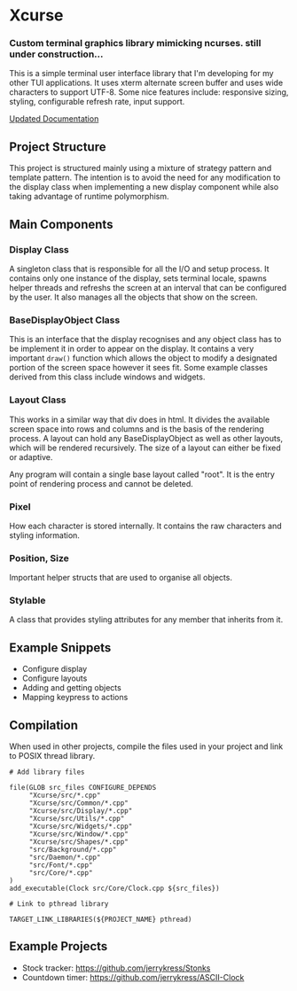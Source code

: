 # Xcurse

### Custom terminal graphics library mimicking ncurses. still under construction...

This is a simple terminal user interface library that I'm developing for my other TUI applications. It uses xterm alternate screen buffer and uses wide characters to support UTF-8. Some nice features include: responsive sizing, styling, configurable refresh rate, input support.

[Updated Documentation](https://jerrykress.github.io/Xcurse/html/index.html)

## Project Structure

This project is structured mainly using a mixture of strategy pattern and template pattern. The intention is to avoid the need for any modification to the display class when implementing a new display component while also taking advantage of runtime polymorphism.

## Main Components

### Display Class

A singleton class that is responsible for all the I/O and setup process. It contains only one instance of the display, sets terminal locale, spawns helper threads and refreshs the screen at an interval that can be configured by the user. It also manages all the objects that show on the screen.

### BaseDisplayObject Class

This is an interface that the display recognises and any object class has to be implement it in order to appear on the display. It contains a very important `draw()` function which allows the object to modify a designated portion of the screen space however it sees fit. Some example classes derived from this class include windows and widgets.

### Layout Class

This works in a similar way that div does in html. It divides the available screen space into rows and columns and is the basis of the rendering process. A layout can hold any BaseDisplayObject as well as other layouts, which will be rendered recursively. The size of a layout can either be fixed or adaptive.

Any program will contain a single base layout called "root". It is the entry point of rendering process and cannot be deleted.

### Pixel

How each character is stored internally. It contains the raw characters and styling information.

### Position, Size

Important helper structs that are used to organise all objects.

### Stylable

A class that provides styling attributes for any member that inherits from it.

## Example Snippets

- Configure display
- Configure layouts
- Adding and getting objects
- Mapping keypress to actions

## Compilation

When used in other projects, compile the files used in your project and link to POSIX thread library.

```
# Add library files

file(GLOB src_files CONFIGURE_DEPENDS
     "Xcurse/src/*.cpp"
     "Xcurse/src/Common/*.cpp"
     "Xcurse/src/Display/*.cpp"
     "Xcurse/src/Utils/*.cpp"
     "Xcurse/src/Widgets/*.cpp"
     "Xcurse/src/Window/*.cpp"
     "Xcurse/src/Shapes/*.cpp"
     "src/Background/*.cpp"
     "src/Daemon/*.cpp"
     "src/Font/*.cpp"
     "src/Core/*.cpp"
)
add_executable(Clock src/Core/Clock.cpp ${src_files})

# Link to pthread library

TARGET_LINK_LIBRARIES(${PROJECT_NAME} pthread)
```

## Example Projects

- Stock tracker: https://github.com/jerrykress/Stonks
- Countdown timer: https://github.com/jerrykress/ASCII-Clock
